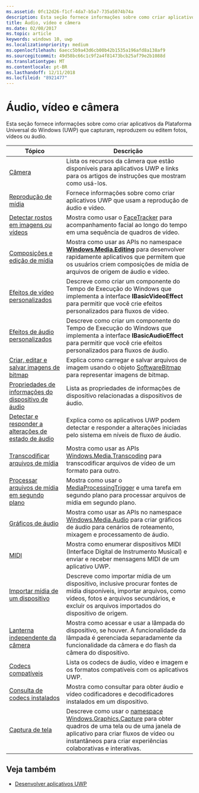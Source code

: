 ```yaml
---
ms.assetid: 0fc12d26-f1cf-4da7-b5a7-735a5074b74a
description: Esta seção fornece informações sobre como criar aplicativos da Plataforma Universal do Windows (UWP) que capturam, reproduzem ou editem fotos, vídeos ou áudio.
title: Áudio, vídeo e câmera
ms.date: 02/08/2017
ms.topic: article
keywords: windows 10, uwp
ms.localizationpriority: medium
ms.openlocfilehash: 6aecc5b9a43d6cb00b42b1535a196afd8a138af9
ms.sourcegitcommit: 49d58bc66c1c9f2a4f81473bcb25af79e2b1088d
ms.translationtype: MT
ms.contentlocale: pt-BR
ms.lasthandoff: 12/11/2018
ms.locfileid: "8921477"
---
```

# <a name="audio-video-and-camera"></a>Áudio, vídeo e câmera


Esta seção fornece informações sobre como criar aplicativos da Plataforma Universal do Windows (UWP) que capturam, reproduzem ou editem fotos, vídeos ou áudio.
 
| Tópico                                                                                             | Descrição                                                                                                                                                                                                                                                                                    |
|---------------------------------------------------------------------------------------------------|------------------------------------------------------------------------------------------------------------------------------------------------------------------------------------------------------------------------------------------------------------------------------------------------|
| [Câmera](camera.md) | Lista os recursos da câmera que estão disponíveis para aplicativos UWP e links para os artigos de instruções que mostram como usá-los. |
| [Reprodução de mídia](media-playback.md) | Fornece informações sobre como criar aplicativos UWP que usam a reprodução de áudio e vídeo. |
| [Detectar rostos em imagens ou vídeos](detect-and-track-faces-in-an-image.md) | Mostra como usar o [FaceTracker](https://msdn.microsoft.com/library/windows/apps/dn974150) para acompanhamento facial ao longo do tempo em uma sequência de quadros de vídeo. |
| [Composições e edição de mídia](media-compositions-and-editing.md) | Mostra como usar as APIs no namespace [**Windows.Media.Editing**](https://msdn.microsoft.com/library/windows/apps/dn640565) para desenvolver rapidamente aplicativos que permitem que os usuários criem composições de mídia de arquivos de origem de áudio e vídeo. |
| [Efeitos de vídeo personalizados](custom-video-effects.md) | Descreve como criar um componente do Tempo de Execução do Windows que implementa a interface **IBasicVideoEffect** para permitir que você crie efeitos personalizados para fluxos de vídeo. |
| [Efeitos de áudio personalizados](custom-audio-effects.md) | Descreve como criar um componente do Tempo de Execução do Windows que implementa a interface **IBasicAudioEffect** para permitir que você crie efeitos personalizados para fluxos de áudio. |
| [Criar, editar e salvar imagens de bitmap](imaging.md) | Explica como carregar e salvar arquivos de imagem usando o objeto [SoftwareBitmap](https://msdn.microsoft.com/library/windows/apps/dn887358) para representar imagens de bitmap.  |
| [Propriedades de informações do dispositivo de áudio](audio-device-information-properties.md)  | Lista as propriedades de informações de dispositivo relacionadas a dispositivos de áudio. |
| [Detectar e responder a alterações de estado de áudio](detect-and-respond-to-audio-state-changes.md)  | Explica como os aplicativos UWP podem detectar e responder a alterações iniciadas pelo sistema em níveis de fluxo de áudio. |
| [Transcodificar arquivos de mídia](transcode-media-files.md) | Mostra como usar as APIs [Windows.Media.Transcoding](https://msdn.microsoft.com/library/windows/apps/br207105) para transcodificar arquivos de vídeo de um formato para outro. |
| [Processar arquivos de mídia em segundo plano](process-media-files-in-the-background.md) | Mostra como usar o [MediaProcessingTrigger](https://msdn.microsoft.com/library/windows/apps/dn806005) e uma tarefa em segundo plano para processar arquivos de mídia em segundo plano. |
| [Gráficos de áudio](audio-graphs.md) | Mostra como usar as APIs no namespace [Windows.Media.Audio](https://msdn.microsoft.com/library/windows/apps/dn914341) para criar gráficos de áudio para cenários de roteamento, mixagem e processamento de áudio. |
| [MIDI](midi.md) | Mostra como enumerar dispositivos MIDI (Interface Digital de Instrumento Musical) e enviar e receber mensagens MIDI de um aplicativo UWP. |
| [Importar mídia de um dispositivo](import-media-from-a-device.md) | Descreve como importar mídia de um dispositivo, inclusive procurar fontes de mídia disponíveis, importar arquivos, como vídeos, fotos e arquivos secundários, e excluir os arquivos importados do dispositivo de origem. |
| [Lanterna independente da câmera](camera-independent-flashlight.md) | Mostra como acessar e usar a lâmpada do dispositivo, se houver. A funcionalidade da lâmpada é gerenciada separadamente da funcionalidade da câmera e do flash da câmera do dispositivo. |
| [Codecs compatíveis](supported-codecs.md) | Lista os codecs de áudio, vídeo e imagem e os formatos compatíveis com os aplicativos UWP. |
| [Consulta de codecs instalados](codec-query.md) | Mostra como consultar para obter áudio e vídeo codificadores e decodificadores instalados em um dispositivo. |
| [Captura de tela](screen-capture.md) | Descreve como usar o [namespace Windows.Graphics.Capture](https://docs.microsoft.com/uwp/api/windows.graphics.capture) para obter quadros de uma tela ou de uma janela de aplicativo para criar fluxos de vídeo ou instantâneos para criar experiências colaborativas e interativas. |

## <a name="see-also"></a>Veja também
- [Desenvolver aplicativos UWP](https://developer.microsoft.com/windows/develop)

 

 

 




